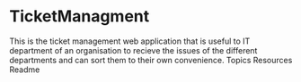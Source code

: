 # TicketManagment
  This is the ticket management web application that is useful to IT department of an organisation to recieve the issues of the different departments and can sort them to their own convenience. Topics Resources Readme 
